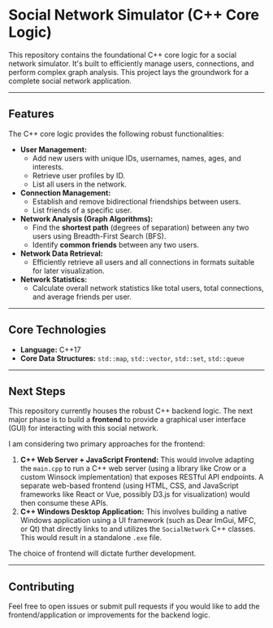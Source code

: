 # Social Network Simulator (C++ Core Logic)

This repository contains the foundational C++ core logic for a social network simulator. It's built to efficiently manage users, connections, and perform complex graph analysis. This project lays the groundwork for a complete social network application.

---

## Features

The C++ core logic provides the following robust functionalities:

* **User Management:**
    * Add new users with unique IDs, usernames, names, ages, and interests.
    * Retrieve user profiles by ID.
    * List all users in the network.
* **Connection Management:**
    * Establish and remove bidirectional friendships between users.
    * List friends of a specific user.
* **Network Analysis (Graph Algorithms):**
    * Find the **shortest path** (degrees of separation) between any two users using Breadth-First Search (BFS).
    * Identify **common friends** between any two users.
* **Network Data Retrieval:**
    * Efficiently retrieve all users and all connections in formats suitable for later visualization.
* **Network Statistics:**
    * Calculate overall network statistics like total users, total connections, and average friends per user.

---

## Core Technologies

* **Language:** C++17
* **Core Data Structures:** `std::map`, `std::vector`, `std::set`, `std::queue`

---

## Next Steps

This repository currently houses the robust C++ backend logic. The next major phase is to build a **frontend** to provide a graphical user interface (GUI) for interacting with this social network.

I am considering two primary approaches for the frontend:

1.  **C++ Web Server + JavaScript Frontend:** This would involve adapting the `main.cpp` to run a C++ web server (using a library like Crow or a custom Winsock implementation) that exposes RESTful API endpoints. A separate web-based frontend (using HTML, CSS, and JavaScript frameworks like React or Vue, possibly D3.js for visualization) would then consume these APIs.
2.  **C++ Windows Desktop Application:** This involves building a native Windows application using a UI framework (such as Dear ImGui, MFC, or Qt) that directly links to and utilizes the `SocialNetwork` C++ classes. This would result in a standalone `.exe` file.

The choice of frontend will dictate further development.

---

## Contributing

Feel free to open issues or submit pull requests if you would like to add the frontend/application or improvements for the backend logic.
